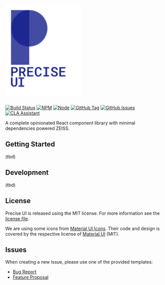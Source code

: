 # <img src="docs/assets/precise-logo.svg" width="240">

[![Build Status](https://travis-ci.org/ZEISS/precise-ui.svg?branch=master)](https://travis-ci.org/ZEISS/precise-ui)
[![NPM](https://img.shields.io/npm/v/precise-ui.svg)](https://www.npmjs.com/package/precise-ui)
[![Node](https://img.shields.io/node/v/precise-ui.svg)](https://www.npmjs.com/package/precise-ui)
[![GitHub Tag](https://img.shields.io/github/tag/ZEISS/precise-ui.svg)](https://github.com/ZEISS/precise-ui/releases)
[![GitHub Issues](https://img.shields.io/github/issues/ZEISS/precise-ui.svg)](https://github.com/ZEISS/precise-ui/issues)
[![CLA Assistant](https://cla-assistant.io/readme/badge/ZEISS/precise-ui)](https://cla-assistant.io/ZEISS/precise-ui)

A complete opinionated React component library with minimal dependencies powered ZEISS.

## Getting Started

(tbd)

## Development

(tbd)

## License

Precise UI is released using the MIT license. For more information see the [license file](LICENSE).

We are using some icons from [Material UI Icons](https://github.com/mui-org/material-ui/tree/master/packages/material-ui-icons). Their code and design is covered by the respective license of [Material UI](https://github.com/mui-org/material-ui) (MIT).

## Issues

When creating a new Issue, please use one of the provided templates:

- [Bug Report](https://github.com/ZEISS/precise-ui/issues/new?template=bugs.md)
- [Feature Proposal](https://github.com/ZEISS/precise-ui/issues/new?template=features.md)
